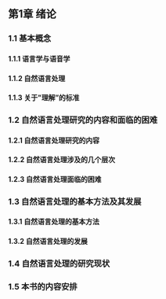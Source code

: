 ## 第1章 绪论

### 1.1 基本概念
#### 1.1.1 语言学与语音学
#### 1.1.2 自然语言处理
#### 1.1.3 关于"理解”的标准
### 1.2 自然语言处理研究的内容和面临的困难
#### 1.2.1 自然语言处理研究的内容
#### 1.2.2 自然语言处理涉及的几个层次
#### 1.2.3 自然语言处理面临的困难
### 1.3 自然语言处理的基本方法及其发展
#### 1.3.1 自然语言处理的基本方法
#### 1.3.2 自然语言处理的发展
### 1.4 自然语言处理的研究现状
### 1.5 本书的内容安排
